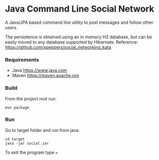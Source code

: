 # Java Command Line Social Network

A Java/JPA based command line utility to post messages and follow other users.

The persistence is obtained using an in memory H2 database, but can be easily moved to any database supported by Hibernate.
Reference: https://github.com/xpeppers/social_networking_kata

### Requirements
* Java https://www.java.com
* Maven https://maven.apache.org

### Build

From the project root run:
```
mvn package
```

### Run

Go to target folder and run from java:
```
cd target
java -jar social.jar
```

To exit the program type `=`
